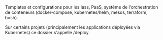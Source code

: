 Templates et configurations pour les lass, PaaS, système de l'orchestration de conteneurs (docker-compose, kubernetes/helm, mesos, terraform, bosh).

Sur certains projets (principalement les applications déployées via Kubernetes) ce dossier s'appelle /deploy.

